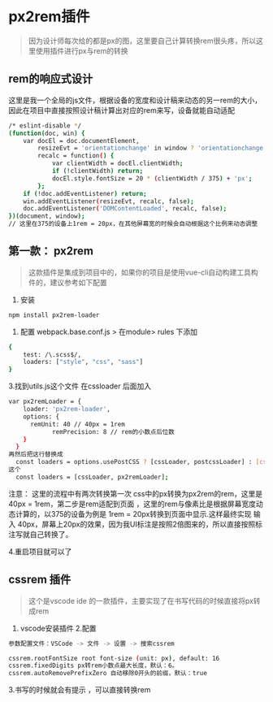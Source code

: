# px2rem插件

> 因为设计师每次给的都是px的图，这里要自己计算转换rem很头疼，所以这里使用插件进行px与rem的转换

## rem的响应式设计

这里是我一个全局的js文件，根据设备的宽度和设计稿来动态的另一rem的大小，因此在项目中直接按照设计稿计算出对应的rem来写，设备就能自动适配



```bash
/* eslint-disable */
(function(doc, win) {
    var docEl = doc.documentElement,
        resizeEvt = 'orientationchange' in window ? 'orientationchange' : 'resize',
        recalc = function() {
            var clientWidth = docEl.clientWidth;
            if (!clientWidth) return;
            docEl.style.fontSize = 20 * (clientWidth / 375) + 'px';
        };
    if (!doc.addEventListener) return;
    win.addEventListener(resizeEvt, recalc, false);
    doc.addEventListener('DOMContentLoaded', recalc, false);
})(document, window);
// 这里在375的设备上1rem = 20px，在其他屏幕宽的时候会自动根据这个比例来动态调整
```

## 第一款： px2rem

> 这款插件是集成到项目中的，如果你的项目是使用vue-cli自动构建工具构件的，建议参考如下配置

1. 安装



```bash
npm install px2rem-loader
```

1. 配置
    webpack.base.conf.js > 在module> rules 下添加



```bash
{
    test: /\.scss$/,
    loaders: ["style", "css", "sass"]
}
```

3.找到utils.js这个文件 在cssloader 后面加入



```bash
var px2remLoader = {
    loader: 'px2rem-loader',
    options: {
      remUnit: 40 // 40px = 1rem
            remPrecision: 8 // rem的小数点后位数
    }
  }
再然后把这行替换成
  const loaders = options.usePostCSS ? [cssLoader, postcssLoader] : [cssLoader]
这个
  const loaders = [cssLoader, px2remLoader];
```

注意： 这里的流程中有两次转换第一次 css中的px转换为px2rem的rem，这里是 40px = 1rem，第二步是rem适配到页面 ，这里的rem与像素比是根据屏幕宽度动态计算的，以375的设备为例是 1rem = 20px转换到页面中显示.这样最终实现 输入 40px，屏幕上20px的效果，因为我UI标注是按照2倍图来的，所以直接按照标注写就自己转换了。

4.重启项目就可以了

## cssrem 插件

> 这个是vscode ide 的一款插件，主要实现了在书写代码的时候直接将px转成rem

1. vscode安装插件
    2.配置



```bash
参数配置文件：VSCode -> 文件 -> 设置 -> 搜索cssrem

cssrem.rootFontSize root font-size (unit: px), default: 16
cssrem.fixedDigits px转rem小数点最大长度，默认：6。
cssrem.autoRemovePrefixZero 自动移除0开头的前缀，默认：true
```

3.书写的时候就会有提示 ，可以直接转换rem

